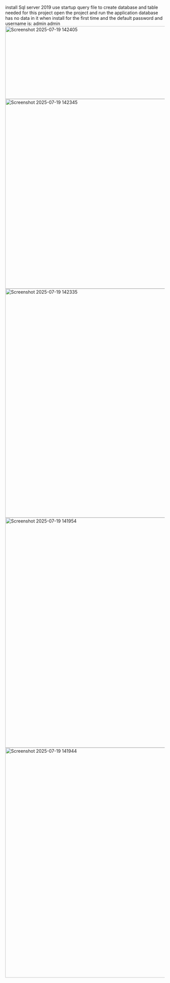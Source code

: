 install Sql server 2019
use startup query file to create database and table needed for this project
open the project and run the application
database has no data in it when install for the first time and the default password and username is: admin admin
<img width="703" height="229" alt="Screenshot 2025-07-19 142405" src="https://github.com/user-attachments/assets/381419b3-19f1-4b3f-855d-c2416ca4c3b2" />
<img width="845" height="597" alt="Screenshot 2025-07-19 142345" src="https://github.com/user-attachments/assets/318eb96f-b2fc-49dd-b0f6-e7c29d93a8f8" />
<img width="972" height="721" alt="Screenshot 2025-07-19 142335" src="https://github.com/user-attachments/assets/ca100dbb-31b4-44a6-8616-5cd1ed495834" />
<img width="982" height="724" alt="Screenshot 2025-07-19 141954" src="https://github.com/user-attachments/assets/a80d3e2c-96fd-4990-9f60-9fe38ee9cda7" />
<img width="976" height="724" alt="Screenshot 2025-07-19 141944" src="https://github.com/user-attachments/assets/7b1037a9-e28b-481d-b717-8f065f59e424" />
